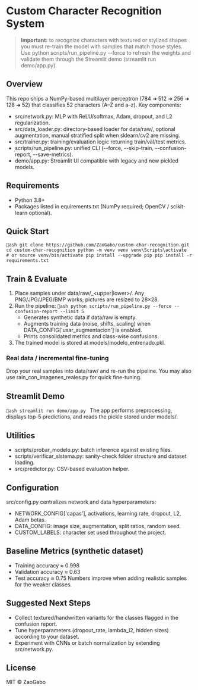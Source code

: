 # Custom Character Recognition System

> **Important:** to recognize characters with textured or stylized shapes you must re-train the model with samples that match those styles. Use python scripts/run_pipeline.py --force to refresh the weights and validate them through the Streamlit demo (streamlit run demo/app.py).

## Overview

This repo ships a NumPy-based multilayer perceptron (784 ➜ 512 ➜ 256 ➜ 128 ➜ 52) that classifies 52 characters (A–Z and a–z). Key components:
- src/network.py: MLP with ReLU/softmax, Adam, dropout, and L2 regularization.
- src/data_loader.py: directory-based loader for data/raw/, optional augmentation, manual stratified split when sklearn/cv2 are missing.
- src/trainer.py: training/evaluation logic returning train/val/test metrics.
- scripts/run_pipeline.py: unified CLI (--force, --skip-train, --confusion-report, --save-metrics).
- demo/app.py: Streamlit UI compatible with legacy and new pickled models.

## Requirements

- Python 3.8+
- Packages listed in equirements.txt (NumPy required; OpenCV / scikit-learn optional).

## Quick Start

`ash
git clone https://github.com/ZaoGabo/custom-char-recognition.git
cd custom-char-recognition
python -m venv venv
venv\Scripts\activate  # or source venv/bin/activate
pip install --upgrade pip
pip install -r requirements.txt
`

## Train & Evaluate

1. Place samples under data/raw/<letter>_<upper|lower>/. Any PNG/JPG/JPEG/BMP works; pictures are resized to 28×28.
2. Run the pipeline:
   `ash
   python scripts/run_pipeline.py --force --confusion-report --limit 5
   `
   - Generates synthetic data if data/raw is empty.
   - Augments training data (noise, shifts, scaling) when DATA_CONFIG['usar_augmentacion'] is enabled.
   - Prints consolidated metrics and class-wise confusions.
3. The trained model is stored at models/modelo_entrenado.pkl.

### Real data / incremental fine-tuning

Drop your real samples into data/raw/ and re-run the pipeline. You may also use 	rain_con_imagenes_reales.py for quick fine-tuning.

## Streamlit Demo

`ash
streamlit run demo/app.py
`
The app performs preprocessing, displays top-5 predictions, and reads the pickle stored under models/.

## Utilities

- scripts/probar_modelo.py: batch inference against existing files.
- scripts/verificar_sistema.py: sanity-check folder structure and dataset loading.
- src/predictor.py: CSV-based evaluation helper.

## Configuration

src/config.py centralizes network and data hyperparameters:
- NETWORK_CONFIG['capas'], activations, learning rate, dropout, L2, Adam betas.
- DATA_CONFIG: image size, augmentation, split ratios, random seed.
- CUSTOM_LABELS: character set used throughout the project.

## Baseline Metrics (synthetic dataset)

- Training accuracy ≈ 0.998
- Validation accuracy ≈ 0.63
- Test accuracy ≈ 0.75
Numbers improve when adding realistic samples for the weaker classes.

## Suggested Next Steps

- Collect textured/handwritten variants for the classes flagged in the confusion report.
- Tune hyperparameters (dropout_rate, lambda_l2, hidden sizes) according to your dataset.
- Experiment with CNNs or batch normalization by extending src/network.py.

## License

MIT © ZaoGabo